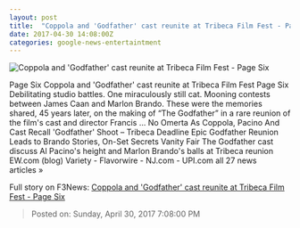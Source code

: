 ```yaml
---
layout: post
title:  "Coppola and 'Godfather' cast reunite at Tribeca Film Fest - Page Six"
date: 2017-04-30 14:08:00Z
categories: google-news-entertaintment
---
```


![Coppola and 'Godfather' cast reunite at Tribeca Film Fest - Page Six](https://nyppagesix.files.wordpress.com/2017/04/674961076_143197343.jpg?quality=90&strip=all&w=1200)

Page Six Coppola and 'Godfather' cast reunite at Tribeca Film Fest Page Six Debilitating studio battles. One miraculously still cat. Mooning contests between James Caan and Marlon Brando. These were the memories shared, 45 years later, on the making of “The Godfather” in a rare reunion of the film's cast and director Francis ... No Omerta As Coppola, Pacino And Cast Recall 'Godfather' Shoot – Tribeca Deadline Epic Godfather Reunion Leads to Brando Stories, On-Set Secrets Vanity Fair The Godfather cast discuss Al Pacino's height and Marlon Brando's balls at Tribeca reunion EW.com (blog) Variety - Flavorwire - NJ.com - UPI.com all 27 news articles »


Full story on F3News: [Coppola and 'Godfather' cast reunite at Tribeca Film Fest - Page Six](http://www.f3nws.com/n/BSCudG)

> Posted on: Sunday, April 30, 2017 7:08:00 PM
